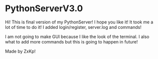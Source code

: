 # PythonServerV3.0
Hi! This is final version of my PythonServer! 
I hope you like it! It took me a lot of time to do it! I added login/register, server.log and commands!

I am not going to make GUI because I like the look of the terminal. I also what to add more commands but this is going to happen in future! 

Made by ZxKp!
